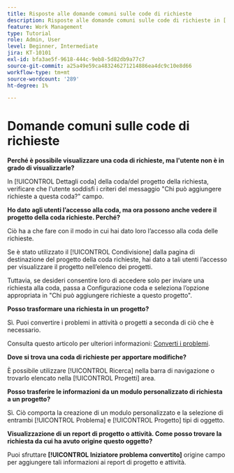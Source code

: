 ```yaml
---
title: Risposte alle domande comuni sulle code di richieste
description: Risposte alle domande comuni sulle code di richieste in [!DNL  Workfront].
feature: Work Management
type: Tutorial
role: Admin, User
level: Beginner, Intermediate
jira: KT-10101
exl-id: bfa3ae5f-9618-444c-9eb8-5d82db9a77c7
source-git-commit: a25a49e59ca483246271214886ea4dc9c10e8d66
workflow-type: tm+mt
source-wordcount: '289'
ht-degree: 1%

---
```


# Domande comuni sulle code di richieste

**Perché è possibile visualizzare una coda di richieste, ma l&#39;utente non è in grado di visualizzarle?**

In [!UICONTROL Dettagli coda] della coda/del progetto della richiesta, verificare che l&#39;utente soddisfi i criteri del messaggio &quot;Chi può aggiungere richieste a questa coda?&quot; campo.

**Ho dato agli utenti l’accesso alla coda, ma ora possono anche vedere il progetto della coda richieste. Perché?**

Ciò ha a che fare con il modo in cui hai dato loro l’accesso alla coda delle richieste.

Se è stato utilizzato il [!UICONTROL Condivisione] dalla pagina di destinazione del progetto della coda richieste, hai dato a tali utenti l’accesso per visualizzare il progetto nell’elenco dei progetti.

Tuttavia, se desideri consentire loro di accedere solo per inviare una richiesta alla coda, passa a Configurazione coda e seleziona l’opzione appropriata in &quot;Chi può aggiungere richieste a questo progetto&quot;.

**Posso trasformare una richiesta in un progetto?**

Sì. Puoi convertire i problemi in attività o progetti a seconda di ciò che è necessario.

Consulta questo articolo per ulteriori informazioni: [Converti i problemi](https://experienceleague.adobe.com/docs/workfront/using/manage-work/issues/convert-issues/convert-issues-overview.html?lang=en).

**Dove si trova una coda di richieste per apportare modifiche?**

È possibile utilizzare [!UICONTROL Ricerca] nella barra di navigazione o trovarlo elencato nella [!UICONTROL Progetti] area.

**Posso trasferire le informazioni da un modulo personalizzato di richiesta a un progetto?**

Sì. Ciò comporta la creazione di un modulo personalizzato e la selezione di entrambi [!UICONTROL Problema] e [!UICONTROL Progetto] tipi di oggetto.

**Visualizzazione di un report di progetto o attività. Come posso trovare la richiesta da cui ha avuto origine questo oggetto?**

Puoi sfruttare **[!UICONTROL Iniziatore problema convertito]** origine campo per aggiungere tali informazioni ai report di progetto e attività.
